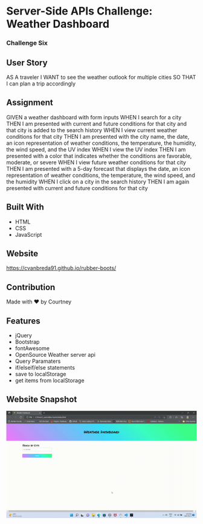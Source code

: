 # Server-Side APIs Challenge: Weather Dashboard
### Challenge Six

## User Story
AS A traveler
I WANT to see the weather outlook for multiple cities
SO THAT I can plan a trip accordingly

## Assignment
GIVEN a weather dashboard with form inputs
WHEN I search for a city
THEN I am presented with current and future conditions for that city and that city is added to the search history
WHEN I view current weather conditions for that city
THEN I am presented with the city name, the date, an icon representation of weather conditions, the temperature, the humidity, the wind speed, and the UV index
WHEN I view the UV index
THEN I am presented with a color that indicates whether the conditions are favorable, moderate, or severe
WHEN I view future weather conditions for that city
THEN I am presented with a 5-day forecast that displays the date, an icon representation of weather conditions, the temperature, the wind speed, and the humidity
WHEN I click on a city in the search history
THEN I am again presented with current and future conditions for that city

## Built With
- HTML
- CSS
- JavaScript

## Website
https://cvanbreda91.github.io/rubber-boots/

## Contribution
Made with ❤️ by Courtney

## Features
- jQuery
- Bootstrap
- fontAwesome
- OpenSource Weather server api
- Query Paramaters
- if/elseif/else statements
- save to localStorage
- get items from localStorage

## Website Snapshot
![website-image](https://github.com/cvanbreda91/rubber-boots/blob/main/assets/images/website.gif?raw=true)
